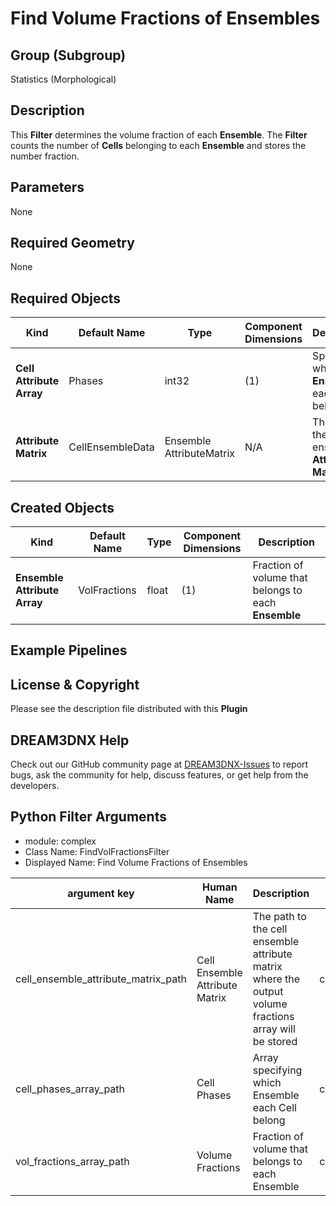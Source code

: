 # Find Volume Fractions of Ensembles

## Group (Subgroup) ##

Statistics (Morphological)

## Description ##

This **Filter** determines the volume fraction of each **Ensemble**. The **Filter** counts the number of **Cells** belonging to each **Ensemble** and stores the number fraction.

## Parameters ##

None 

## Required Geometry ##

None

## Required Objects ##

| Kind | Default Name | Type | Component Dimensions | Description |
|------|--------------|------|----------------------|-------------|
| **Cell Attribute Array** | Phases | int32 | (1) | Specifies to which **Ensemble** each **Cell** belongs |
| **Attribute Matrix** | CellEnsembleData | Ensemble AttributeMatrix | N/A | The path to the cell ensemble **Attribute Matrix** |

## Created Objects ##

| Kind | Default Name | Type | Component Dimensions | Description |
|------|--------------|------|----------------------|-------------|
| **Ensemble Attribute Array** | VolFractions | float | (1) | Fraction of volume that belongs to each **Ensemble** |

## Example Pipelines ##



## License & Copyright ##

Please see the description file distributed with this **Plugin**

## DREAM3DNX Help

Check out our GitHub community page at [DREAM3DNX-Issues](https://github.com/BlueQuartzSoftware/DREAM3DNX-Issues) to report bugs, ask the community for help, discuss features, or get help from the developers.

## Python Filter Arguments

+ module: complex
+ Class Name: FindVolFractionsFilter
+ Displayed Name: Find Volume Fractions of Ensembles

| argument key | Human Name | Description | Parameter Type |
|--------------|------------|-------------|----------------|
| cell_ensemble_attribute_matrix_path | Cell Ensemble Attribute Matrix | The path to the cell ensemble attribute matrix where the output volume fractions array will be stored | complex.DataGroupSelectionParameter |
| cell_phases_array_path | Cell Phases | Array specifying which Ensemble each Cell belong | complex.ArraySelectionParameter |
| vol_fractions_array_path | Volume Fractions | Fraction of volume that belongs to each Ensemble | complex.DataObjectNameParameter |

